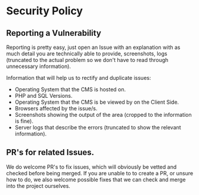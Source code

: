 # Security Policy

## Reporting a Vulnerability

Reporting is pretty easy, just open an Issue with an explanation with as much detail you are technically able to provide, screenshots, logs (truncated to the actual problem so we don't have to read through unnecessary information).

Information that will help us to rectify and duplicate issues:
- Operating System that the CMS is hosted on.
- PHP and SQL Versions.
- Operating System that the CMS is be viewed by on the Client Side.
- Browsers affected by the issue/s.
- Screenshots showing the output of the area (cropped to the information is fine).
- Server logs that describe the errors (truncated to show the relevant information).

## PR's for related Issues.

We do welcome PR's to fix issues, which will obviously be vetted and checked before being merged.
If you are unable to to create a PR, or unsure how to do, we also welcome possible fixes that we can check and merge into the project ourselves.
